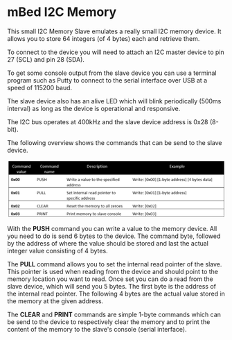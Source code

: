 # mBed I2C Memory

This small I2C Memory Slave emulates a really small I2C memory device. It allows you to store 64 integers (of 4 bytes) each and retrieve them.

To connect to the device you will need to attach an I2C master device to pin 27 (SCL) and pin 28 (SDA).

To get some console output from the slave device you can use a terminal program such as Putty to connect to the serial interface over USB at a speed of 115200 baud.

The slave device also has an alive LED which will blink periodically (500ms interval) as long as the device is operational and responsive.

The I2C bus operates at 400kHz and the slave device address is 0x28 (8-bit).

The following overview shows the commands that can be send to the slave device.

![I2C Memory Slave Commands](docs/img/i2c_memory_slave_commands.png)

With the **PUSH** command you can write a value to the memory device. All you need to do is send 6 bytes to the device. The command byte, followed by the address of where the value should be stored and last the actual integer value consisting of 4 bytes.

The **PULL** command allows you to set the internal read pointer of the slave. This pointer is used when reading from the device and should point to the memory location you want to read. Once set you can do a read from the slave device, which will send you 5 bytes. The first byte is the address of the internal read pointer. The following 4 bytes are the actual value stored in the memory at the given address.

The **CLEAR** and **PRINT** commands are simple 1-byte commands which can be send to the device to respectively clear the memory and to print the content of the memory to the slave's console (serial interface).